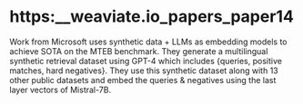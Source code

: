 # https:\_\_weaviate.io_papers_paper14

Work from Microsoft uses synthetic data + LLMs as embedding models to achieve SOTA on the MTEB benchmark. They generate a multilingual synthetic retrieval dataset using GPT-4 which includes {queries, positive matches, hard negatives}. They use this synthetic dataset along with 13 other public datasets and embed the queries & negatives using the last layer vectors of Mistral-7B.

